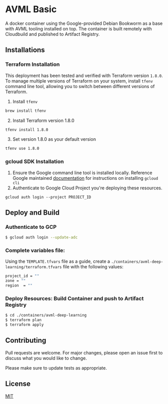 # AVML Basic
A docker container using the Google-provided Debian Bookworm as a base with AVML tooling installed on top. The container is built remotely with Cloudbuild and published to Artifact Registry.

## Installations

### Terraform Installation

This deployment has been tested and verified with Terraform version `1.8.0`.  To manage multiple versions of Terraform on your system, install `tfenv` command line tool, allowing you to switch between different versions of Terraform. 

1. Install `tfenv`

``` bash
brew install tfenv
``` 

2. Install Terraform version 1.8.0

``` bash
tfenv install 1.8.0
```

3. Set version 1.8.0 as your default version

``` bash
tfenv use 1.8.0
```    


### gcloud SDK Installation
1. Ensure the Google command line tool is installed locally.  Reference Google maintained [documentation](https://cloud.google.com/sdk/docs/install) for instructions on installing `gcloud cli`
2. Authenticate to Google Cloud Project you're deploying these resources.
```
gcloud auth login --project PROJECT_ID
```


## Deploy and Build

### Authenticate to GCP
```bash
$ gcloud auth login --update-adc 
```


### Complete variables file:
Using the `TEMPLATE.tfvars` file as a guide, create a `./containers/avml-deep-learning/terraform.tfvars` file with the following values:
```bash
project_id = ""
zone = ""
region  = ""
```



### Deploy Resources: Build Container and push to Artifact Registry
```bash
$ cd ./containers/avml-deep-learning
$ terraform plan
$ terraform apply
```


## Contributing

Pull requests are welcome. For major changes, please open an issue first
to discuss what you would like to change.

Please make sure to update tests as appropriate.

## License

[MIT](https://choosealicense.com/licenses/mit/)